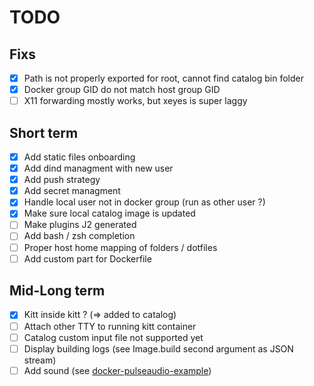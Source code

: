 # TODO
## Fixs

- [x] Path is not properly exported for root, cannot find catalog bin folder
- [x] Docker group GID do not match host group GID
- [ ] X11 forwarding mostly works, but xeyes is super laggy

## Short term

- [x] Add static files onboarding
- [x] Add dind managment with new user
- [x] Add push strategy
- [x] Add secret managment
- [x] Handle local user not in docker group (run as other user ?)
- [x] Make sure local catalog image is updated
- [ ] Make plugins J2 generated
- [ ] Add bash / zsh completion
- [ ] Proper host home mapping of folders / dotfiles
- [ ] Add custom part for Dockerfile

## Mid-Long term

- [x] Kitt inside kitt ? (=> added to catalog)
- [ ] Attach other TTY to running kitt container
- [ ] Catalog custom input file not supported yet
- [ ] Display building logs (see Image.build second argument as JSON stream)
- [ ] Add sound (see [docker-pulseaudio-example](https://github.com/TheBiggerGuy/docker-pulseaudio-example))